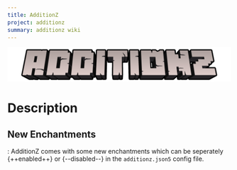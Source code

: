 ```yaml
---
title: AdditionZ
project: additionz
summary: additionz wiki
---
```


![AdventureZ Banner](../../assets/general/banner/additionzbanner.png)
# Description

## New Enchantments
:   AdditionZ comes with some new enchantments which can be seperately {++enabled++} or {--disabled--} in the `additionz.json5` config file.